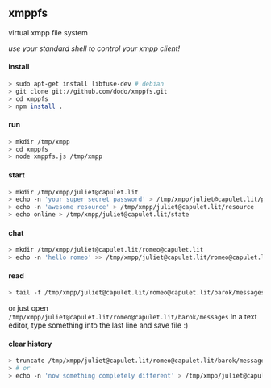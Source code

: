 ## xmppfs
virtual xmpp file system

_use your standard shell to control your xmpp client!_

#### install

```bash
> sudo apt-get install libfuse-dev # debian
> git clone git://github.com/dodo/xmppfs.git
> cd xmppfs
> npm install .
```

#### run

```bash
> mkdir /tmp/xmpp
> cd xmppfs
> node xmppfs.js /tmp/xmpp
```

#### start

```bash
> mkdir /tmp/xmpp/juliet@capulet.lit
> echo -n 'your super secret password' > /tmp/xmpp/juliet@capulet.lit/password
> echo -n 'awesome resource' > /tmp/xmpp/juliet@capulet.lit/resource
> echo online > /tmp/xmpp/juliet@capulet.lit/state
```

#### chat

```bash
> mkdir /tmp/xmpp/juliet@capulet.lit/romeo@capulet.lit
> echo -n 'hello romeo' >> /tmp/xmpp/juliet@capulet.lit/romeo@capulet.lit/undefined/messages
```

#### read

```bash
> tail -f /tmp/xmpp/juliet@capulet.lit/romeo@capulet.lit/barok/messages
```

or just open `/tmp/xmpp/juliet@capulet.lit/romeo@capulet.lit/barok/messages` in a text editor, type something into the last line and save file :)

#### clear history

```bash
> truncate /tmp/xmpp/juliet@capulet.lit/romeo@capulet.lit/barok/messages
> # or
> echo -n 'now something completely different' > /tmp/xmpp/juliet@capulet.lit/romeo@capulet.lit/undefined/messages
```
